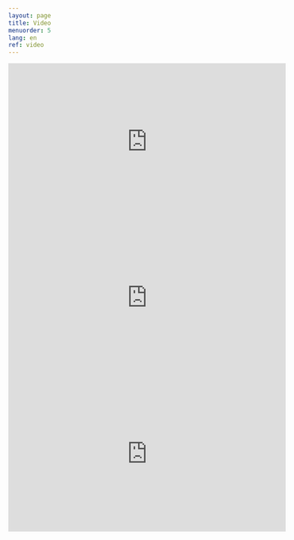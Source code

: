 ```yaml
---
layout: page
title: Video
menuorder: 5
lang: en
ref: video
---
```


<iframe width="560" height="315" src="https://www.youtube.com/embed/mxZmoHUEPwg" frameborder="0" allow="autoplay; encrypted-media" allowfullscreen></iframe>

<iframe width="560" height="315" src="https://www.youtube.com/embed/mxmdbxd6jB0?rel=0" frameborder="0" allow="autoplay; encrypted-media" allowfullscreen></iframe>

<iframe width="560" height="315" src="https://www.youtube.com/embed/nexmYD17vok?rel=0" frameborder="0" allow="autoplay; encrypted-media" allowfullscreen></iframe>

